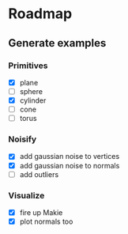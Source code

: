 # Roadmap

## Generate examples

### Primitives
- [x] plane
- [ ] sphere
- [x] cylinder
- [ ] cone
- [ ] torus

### Noisify
- [x] add gaussian noise to vertices
- [x] add gaussian noise to normals
- [ ] add outliers

### Visualize
- [x] fire up Makie
- [x] plot normals too
